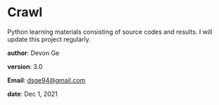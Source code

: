# Crawl

Python learning materials consisting of source codes and results. I will update this project regularly.

__author__: Devon Ge

__version__: 3.0

__Email__: dsge94@gmail.com

__date__: Dec 1, 2021
